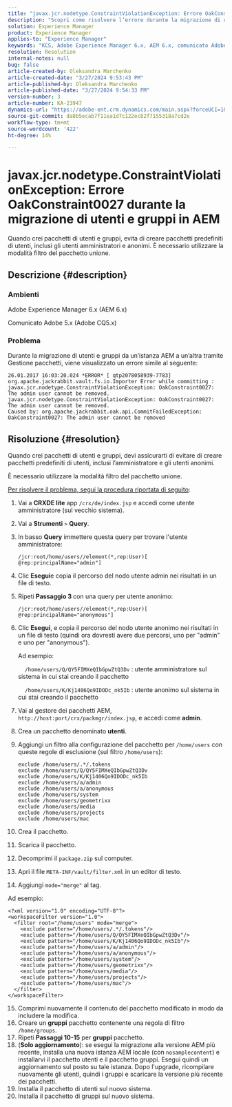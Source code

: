 ```yaml
---
title: "javax.jcr.nodetype.ConstraintViolationException: Errore OakConstraint0027 durante la migrazione di utenti e gruppi in AEM"
description: "Scopri come risolvere l’errore durante la migrazione di utenti e gruppi da un’istanza AEM a un’altra tramite Gestione pacchetti."
solution: Experience Manager
product: Experience Manager
applies-to: "Experience Manager"
keywords: "KCS, Adobe Experience Manager 6.x, AEM 6.x, comunicato Adobe 5.x, Adobe CQ5.x, javax.jcr.nodetype.ConstraintViolationException: errore OakConstraint0027, migrazione, utente, gruppo"
resolution: Resolution
internal-notes: null
bug: false
article-created-by: Oleksandra Marchenko
article-created-date: "3/27/2024 9:53:43 PM"
article-published-by: Oleksandra Marchenko
article-published-date: "3/27/2024 9:54:33 PM"
version-number: 3
article-number: KA-23947
dynamics-url: "https://adobe-ent.crm.dynamics.com/main.aspx?forceUCI=1&pagetype=entityrecord&etn=knowledgearticle&id=654a5077-84ec-ee11-a203-6045bd03c412"
source-git-commit: da8b5ecab7f11ea1d7c122ec82f7155318a7cd2e
workflow-type: tm+mt
source-wordcount: '422'
ht-degree: 14%

---
```


# javax.jcr.nodetype.ConstraintViolationException: Errore OakConstraint0027 durante la migrazione di utenti e gruppi in AEM


Quando crei pacchetti di utenti e gruppi, evita di creare pacchetti predefiniti di utenti, inclusi gli utenti amministratori e anonimi. È necessario utilizzare la modalità filtro del pacchetto unione.

## Descrizione {#description}


### Ambienti

Adobe Experience Manager 6.x (AEM 6.x)

Comunicato Adobe 5.x (Adobe CQ5.x)

### Problema

Durante la migrazione di utenti e gruppi da un’istanza AEM a un’altra tramite Gestione pacchetti, viene visualizzato un errore simile al seguente:


```
26.01.2017 16:03:20.024 *ERROR* [ qtp2078058939-7783]  org.apache.jackrabbit.vault.fs.io.Importer Error while committing : javax.jcr.nodetype.ConstraintViolationException: OakConstraint0027: The admin user cannot be removed.
javax.jcr.nodetype.ConstraintViolationException: OakConstraint0027: The admin user cannot be removed.
Caused by: org.apache.jackrabbit.oak.api.CommitFailedException: OakConstraint0027: The admin user cannot be removed
```



## Risoluzione {#resolution}


Quando crei pacchetti di utenti e gruppi, devi assicurarti di evitare di creare pacchetti predefiniti di utenti, inclusi l’amministratore e gli utenti anonimi.

È necessario utilizzare la modalità filtro del pacchetto unione.

<u>Per risolvere il problema, segui la procedura riportata di seguito</u>:

1. Vai a <b>CRXDE lite</b> app `/crx/de/index.jsp` e accedi come utente amministratore (sul vecchio sistema).
2. Vai a <b>Strumenti</b> `>`  <b>Query</b>.
3. In basso <b>Query</b> immettere questa query per trovare l&#39;utente amministratore:






   ```
   /jcr:root/home/users//element(*,rep:User)[ @rep:principalName="admin"]
   ```




4. Clic <b>Esegui</b>e copia il percorso del nodo utente admin nei risultati in un file di testo.
5. Ripeti <b>Passaggio 3 </b>con una query per utente anonimo:






   ```
   /jcr:root/home/users//element(*,rep:User)[ @rep:principalName="anonymous"]
   ```




6. Clic <b>Esegui</b>, e copia il percorso del nodo utente anonimo nei risultati in un file di testo (quindi ora dovresti avere due percorsi, uno per &quot;admin&quot; e uno per &quot;anonymous&quot;).

   Ad esempio:

       `/home/users/Q/QY5FIMXeQIbGpwZtQ3Dv` : utente amministratore sul sistema in cui stai creando il pacchetto

       `/home/users/K/Kj1406Qo9IDODc_nk5Ib` : utente anonimo sul sistema in cui stai creando il pacchetto


7. Vai al gestore dei pacchetti AEM, `http://host:port/crx/packmgr/index.jsp`, e accedi come <b>admin</b>.
8. Crea un pacchetto denominato <b>utenti</b>.


9. Aggiungi un filtro alla configurazione del pacchetto per `/home/users` con queste regole di esclusione (sul filtro `/home/users`):




   ```
   exclude /home/users/.*/.tokens
   exclude /home/users/Q/QY5FIMXeQIbGpwZtQ3Dv
   exclude /home/users/K/Kj1406Qo9IDODc_nk5Ib
   exclude /home/users/a/admin
   exclude /home/users/a/anonymous
   exclude /home/users/system
   exclude /home/users/geometrixx
   exclude /home/users/media
   exclude /home/users/projects
   exclude /home/users/mac
   ```




10. Crea il pacchetto.
11. Scarica il pacchetto.
12. Decomprimi il `package.zip` sul computer.
13. Apri il file `META-INF/vault/filter.xml` in un editor di testo.
14. Aggiungi `mode="merge"` al tag.

   Ad esempio:




   ```
   <?xml version="1.0" encoding="UTF-8"?>
   <workspaceFilter version="1.0">
     <filter root="/home/users" mode="merge">
       <exclude pattern="/home/users/.*/.tokens"/>
       <exclude pattern="/home/users/Q/QY5FIMXeQIbGpwZtQ3Dv"/>
       <exclude pattern="/home/users/K/Kj1406Qo9IDODc_nk5Ib"/>
       <exclude pattern="/home/users/a/admin"/>
       <exclude pattern="/home/users/a/anonymous"/>
       <exclude pattern="/home/users/system"/>
       <exclude pattern="/home/users/geometrixx"/>
       <exclude pattern="/home/users/media"/>
       <exclude pattern="/home/users/projects"/>
       <exclude pattern="/home/users/mac"/>
     </filter>
   </workspaceFilter>
   ```




15. Comprimi nuovamente il contenuto del pacchetto modificato in modo da includere la modifica.
16. Creare un <b>gruppi</b> pacchetto contenente una regola di filtro `/home/groups`.
17. Ripeti <b>Passaggi 10-15</b> per <b>gruppi</b> pacchetto.
18. (<b>Solo aggiornamento</b>): se esegui la migrazione alla versione AEM più recente, installa una nuova istanza AEM locale (con `nosamplecontent`) e installarvi il pacchetto utenti e il pacchetto gruppi. Esegui quindi un aggiornamento sul posto su tale istanza. Dopo l&#39;upgrade, ricompilare nuovamente gli utenti, quindi i gruppi e scaricare la versione più recente dei pacchetti.
19. Installa il pacchetto di utenti sul nuovo sistema.
20. Installa il pacchetto di gruppi sul nuovo sistema.



